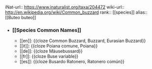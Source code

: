iNat-url:: https://www.inaturalist.org/taxa/204472
wiki-url:: http://en.wikipedia.org/wiki/Common_buzzard
rank:: [[species]]
alias:: [[Buteo buteo]]
- ### [[Species Common Names]]
	- [[en]]: {{cloze Common Buzzard, Buzzard, Eurasian Buzzard}}
	- [[it]]: {{cloze Poiana comune, Poiana}}
	- [[de]]: {{cloze Mäusebussard}}
	- [[fr]]: {{cloze Buse variable}}
	- [[es]]: {{cloze Busardo Ratonero, Ratonero común}}